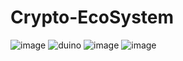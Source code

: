 # Crypto-EcoSystem
![image](https://github.com/A3HAX/Crypto-EcoSystem/assets/69230699/fe68e35c-1039-431d-a3ac-a6e31743230f)
![duino](https://github.com/A3HAX/Crypto-EcoSystem/assets/69230699/cf37f543-51d3-467f-a1c5-64c4ccd64b9a)
![image](https://github.com/A3HAX/Crypto-EcoSystem/assets/69230699/cb71c3e9-d2dc-4d80-8bd5-0a800ba6f392)
![image](https://github.com/A3HAX/Crypto-EcoSystem/assets/69230699/9d33ebcf-b667-407b-ba4a-243b623cb803)

